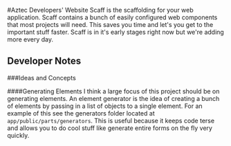 #Aztec Developers' Website
Scaff is the scaffolding for your web application. Scaff contains a bunch of easily configured web components that most projects will need. This saves you time and let's you get to the important stuff faster. Scaff is in it's early stages right now but we're adding more every day. 


## Developer Notes

###Ideas and Concepts

####Generating Elements
I think a large focus of this project should be on generating elements. An element generator is the idea of creating a bunch of elements by passing in a list of objects to a single element. For an example of this see the generators folder located at `app/public/parts/generators`. This is useful because it keeps code terse and allows you to do cool stuff like generate entire forms on the fly very quickly.
